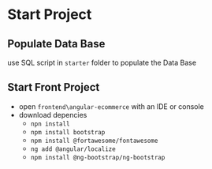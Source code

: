 # Start Project 

## Populate Data Base
use SQL script in `starter` folder to populate the Data Base

## Start Front Project 
- open `frontend\angular-ecommerce` with an IDE or console
- download depencies 
	- `npn install`
	- `npm install bootstrap`
	- `npm install @fortawesome/fontawesome`
	- `ng add @angular/localize`
	- `npm install @ng-bootstrap/ng-bootstrap`
